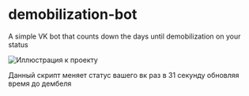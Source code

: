 # demobilization-bot
A simple VK bot that counts down the days until demobilization on your status

![Иллюстрация к проекту]([https://i.ibb.co/TY7S0Ld/Screenshot-20231121-104157-1.jpg](https://i.ibb.co/Y0V0xMF/2023-12-20-140335528.png))

Данный скрипт меняет статус вашего вк раз в 31 секунду обновляя время до дембеля
